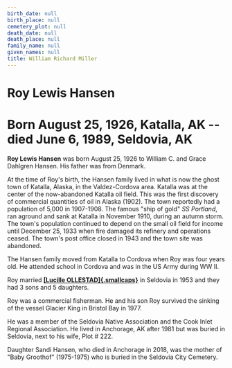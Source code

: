 ```yaml
---
birth_date: null
birth_place: null
cemetery_plot: null
death_date: null
death_place: null
family_name: null
given_names: null
title: William Richard Miller
---
```


# Roy Lewis Hansen

# Born August 25, 1926, Katalla, AK -- died June 6, 1989, Seldovia, AK

**Roy Lewis Hansen** was born August 25, 1926 to William
C. and Grace Dahlgren Hansen. His father was from Denmark.

At the time of Roy's birth, the Hansen family lived in what is now the
ghost town of Katalla, Alaska, in the Valdez-Cordova area. Katalla was
at the center of the now-abandoned Katalla oil field. This was the first
discovery of commercial quantities of oil in Alaska (1902). The town
reportedly had a population of 5,000 in 1907-1908. The famous \"ship of
gold\" *SS Portland*, ran aground and sank at Katalla in November 1910,
during an autumn storm. The town\'s population continued to depend on
the small oil field for income until December 25, 1933 when fire damaged
its refinery and operations ceased. The town\'s post office closed in
1943 and the town site was abandoned.

The Hansen family moved from Katalla to Cordova when Roy was four years
old. He attended school in Cordova and was in the US Army during WW II.

Roy married [**[Lucille
OLLESTAD]{.smallcaps}**](../Word_Documents/OLLESTAD%20FAMILY.doc) in
Seldovia in 1953 and they had 3 sons and 5 daughters.

Roy was a commercial fisherman. He and his son Roy survived the sinking
of the vessel Glacier King in Bristol Bay in 1977.

He was a member of the Seldovia Native Association and the Cook Inlet
Regional Association. He lived in Anchorage, AK after 1981 but was
buried in Seldovia, next to his wife, Plot \# 222.

Daughter Sandi Hansen, who died in Anchorage in 2018, was the mother of
"Baby Groothof" (1975-1975) who is buried in the Seldovia City Cemetery.
